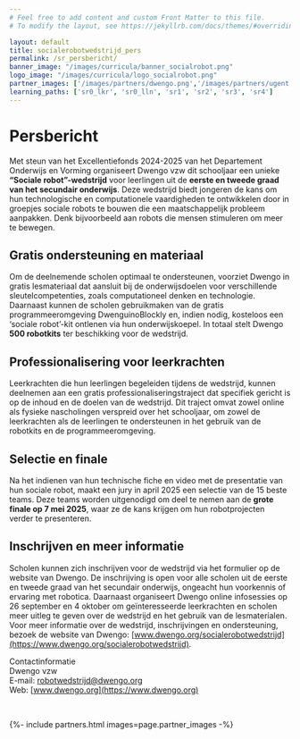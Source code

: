 ```yaml
---
# Feel free to add content and custom Front Matter to this file.
# To modify the layout, see https://jekyllrb.com/docs/themes/#overriding-theme-defaults

layout: default
title: socialerobotwedstrijd_pers
permalink: /sr_persbericht/
banner_image: "/images/curricula/banner_socialrobot.png"
logo_image: "/images/curricula/logo_socialrobot.png"
partner_images: ['/images/partners/dwengo.png','/images/partners/ugent.svg', '/images/partners/onderwijsvlaanderen.png', '/images/partners/comon.png', '/images/partners/istem.png', '/images/partners/oost-vlaanderen.svg',  '/images/partners/pov.jpg', '/images/partners/GO!.png', '/images/partners/kov.png', '/images/partners/ovsg.png', '/images/partners/voop.webp', '/images/partners/uccl_aot_logo.png']
learning_paths: ['sr0_lkr', 'sr0_lln', 'sr1', 'sr2', 'sr3', 'sr4']
---
```



# Persbericht

Met steun van het Excellentiefonds 2024-2025 van het Departement Onderwijs en Vorming organiseert Dwengo vzw dit schooljaar een unieke **“Sociale robot”-wedstrijd** voor leerlingen uit de **eerste en tweede graad van het secundair onderwijs**. Deze wedstrijd biedt jongeren de kans om hun technologische en computationele vaardigheden te ontwikkelen door in groepjes sociale robots te bouwen die een maatschappelijk probleem aanpakken. Denk bijvoorbeeld aan robots die mensen stimuleren om meer te bewegen.

## Gratis ondersteuning en materiaal
Om de deelnemende scholen optimaal te ondersteunen, voorziet Dwengo in gratis lesmateriaal dat aansluit bij de onderwijsdoelen voor verschillende sleutelcompetenties, zoals computationeel denken en technologie. Daarnaast kunnen de scholen gebruikmaken van de gratis programmeeromgeving DwenguinoBlockly en, indien nodig, kosteloos een ‘sociale robot’-kit ontlenen via hun onderwijskoepel. In totaal stelt Dwengo **500 robotkits** ter beschikking voor de wedstrijd.

## Professionalisering voor leerkrachten
Leerkrachten die hun leerlingen begeleiden tijdens de wedstrijd, kunnen deelnemen aan een gratis professionaliseringstraject dat specifiek gericht is op de inhoud en de doelen van de wedstrijd. Dit traject omvat zowel online als fysieke nascholingen verspreid over het schooljaar, om zowel de leerkrachten als de leerlingen te ondersteunen in het gebruik van de robotkits en de programmeeromgeving.

## Selectie en finale
Na het indienen van hun technische fiche en video met de presentatie van hun sociale robot, maakt een jury in april 2025 een selectie van de 15 beste teams. Deze teams worden uitgenodigd om deel te nemen aan de **grote finale op 7 mei 2025**, waar ze de kans krijgen om hun robotprojecten verder te presenteren.

## Inschrijven en meer informatie
Scholen kunnen zich inschrijven voor de wedstrijd via het formulier op de website van Dwengo. De inschrijving is open voor alle scholen uit de eerste en tweede graad van het secundair onderwijs, ongeacht hun voorkennis of ervaring met robotica. Daarnaast organiseert Dwengo online infosessies op 26 september en 4 oktober om geïnteresseerde leerkrachten en scholen meer uitleg te geven over de wedstrijd en het gebruik van de lesmaterialen.
Voor meer informatie over de wedstrijd, inschrijvingen en ondersteuning, bezoek de website van Dwengo: [www.dwengo.org/socialerobotwedstrijd](https://www.dwengo.org/socialerobotwedstrijd).


Contactinformatie <br>
Dwengo vzw <br>
E-mail: [robotwedstrijd@dwengo.org](mailto:robotwedstrijd@dwengo.org) <br>
Web: [www.dwengo.org](https://www.dwengo.org) <br>

<br>

<div>

{%- include partners.html images=page.partner_images -%}

</div>
